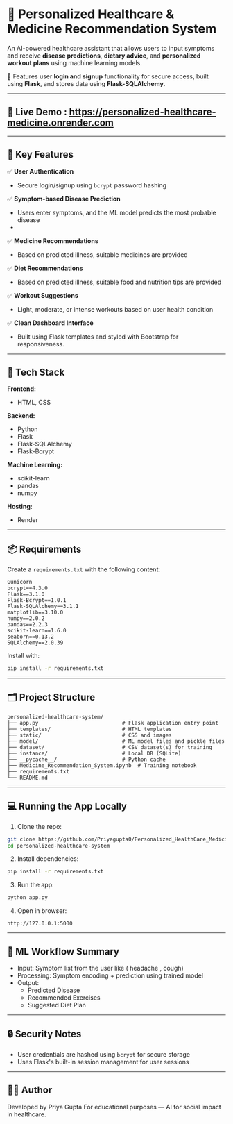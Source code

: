 # 🏥 Personalized Healthcare & Medicine Recommendation System

An AI-powered healthcare assistant that allows users to input symptoms and receive **disease predictions**, **dietary advice**, and **personalized workout plans** using machine learning models.

🔐 Features user **login and signup** functionality for secure access, built using **Flask**, and stores data using **Flask-SQLAlchemy**.

---
## 🚀 Live Demo : https://personalized-healthcare-medicine.onrender.com
---
## 🚀 Key Features

✅ **User Authentication**  
- Secure login/signup using `bcrypt` password hashing

✅ **Symptom-based Disease Prediction**  
- Users enter symptoms, and the ML model predicts the most probable disease
- 
✅ **Medicine Recommendations**  
- Based on predicted illness, suitable medicines are provided

✅ **Diet Recommendations**  
- Based on predicted illness, suitable food and nutrition tips are provided

✅ **Workout Suggestions**  
- Light, moderate, or intense workouts based on user health condition

✅ **Clean Dashboard Interface**  
- Built using Flask templates and styled with Bootstrap for responsiveness.

---

## 🧠 Tech Stack

**Frontend:**
- HTML, CSS

**Backend:**
- Python
- Flask
- Flask-SQLAlchemy
- Flask-Bcrypt

**Machine Learning:**
- scikit-learn
- pandas
- numpy

**Hosting:**
- Render
---

## 📦 Requirements

Create a `requirements.txt` with the following content:

```
Gunicorn
bcrypt==4.3.0
Flask==3.1.0
Flask-Bcrypt==1.0.1
Flask-SQLAlchemy==3.1.1
matplotlib==3.10.0
numpy==2.0.2
pandas==2.2.3
scikit-learn==1.6.0
seaborn==0.13.2
SQLAlchemy==2.0.39

````

Install with:
```bash
pip install -r requirements.txt
````

---

## 🗂️ Project Structure

```
personalized-healthcare-system/
├── app.py                           # Flask application entry point
├── templates/                       # HTML templates
├── static/                          # CSS and images
├── model/                           # ML model files and pickle files
├── dataset/                         # CSV dataset(s) for training
├── instance/                        # Local DB (SQLite)
├── __pycache__/                     # Python cache
├── Medicine_Recommendation_System.ipynb  # Training notebook
├── requirements.txt
└── README.md
```

---

## 💻 Running the App Locally

1. Clone the repo:

```bash
git clone https://github.com/Priyagupta0/Personalized_HealthCare_Medicine_Recommendation_System
cd personalized-healthcare-system
```

2. Install dependencies:

```bash
pip install -r requirements.txt
```

3. Run the app:

```bash
python app.py
```

4. Open in browser:

```
http://127.0.0.1:5000
```

---

## 🧪 ML Workflow Summary

* Input: Symptom list from the user like ( headache , cough)
* Processing: Symptom encoding + prediction using trained model
* Output:
  * Predicted Disease
  * Recommended Exercises
  * Suggested Diet Plan

---

## 🔒 Security Notes

* User credentials are hashed using `bcrypt` for secure storage
* Uses Flask's built-in session management for user sessions

---

## 👨‍⚕️ Author

Developed by Priya Gupta
For educational purposes — AI for social impact in healthcare.
